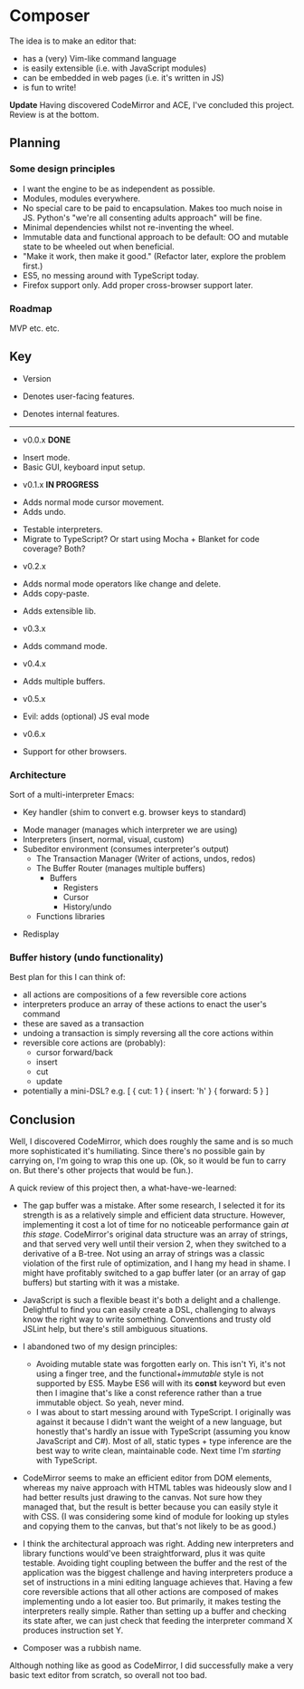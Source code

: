 # Composer

The idea is to make an editor that:

- has a (very) Vim-like command language
- is easily extensible (i.e. with JavaScript modules)
- can be embedded in web pages (i.e. it's written in JS)
- is fun to write!

**Update**
Having discovered CodeMirror and ACE, I've concluded this project. Review is at the bottom.

## Planning

### Some design principles
- I want the engine to be as independent as possible.
- Modules, modules everywhere.
- No special care to be paid to encapsulation. Makes too much noise in JS. Python's "we're all consenting adults approach" will be fine.
- Minimal dependencies whilst not re-inventing the wheel.
- Immutable data and functional approach to be default: OO and mutable state to be wheeled out when beneficial.
- "Make it work, then make it good." (Refactor later, explore the problem first.)
- ES5, no messing around with TypeScript today.
- Firefox support only. Add proper cross-browser support later.

### Roadmap
MVP etc. etc.

Key
---
* Version
+ Denotes user-facing features.
- Denotes internal features.
---

* v0.0.x **DONE**
+ Insert mode.
+ Basic GUI, keyboard input setup.

* v0.1.x **IN PROGRESS**
+ Adds normal mode cursor movement.
+ Adds undo.
- Testable interpreters.
- Migrate to TypeScript? Or start using Mocha + Blanket for code coverage? Both?

* v0.2.x
+ Adds normal mode operators like change and delete.
+ Adds copy-paste.
- Adds extensible lib.

* v0.3.x
+ Adds command mode.

* v0.4.x
+ Adds multiple buffers.

* v0.5.x
+ Evil: adds (optional) JS eval mode

* v0.6.x
+ Support for other browsers.

### Architecture

Sort of a multi-interpreter Emacs:

+ Key handler (shim to convert e.g. browser keys to standard)
- Mode manager (manages which interpreter we are using)
- Interpreters (insert, normal, visual, custom)
- Subeditor environment (consumes interpreter's output)
    - The Transaction Manager (Writer of actions, undos, redos)
    - The Buffer Router (manages multiple buffers)
        - Buffers
            - Registers
            - Cursor
            - History/undo
    - Functions libraries
+ Redisplay

### Buffer history (undo functionality)
Best plan for this I can think of:
- all actions are compositions of a few reversible core actions
- interpreters produce an array of these actions to enact the user's command
- these are saved as a transaction
- undoing a transaction is simply reversing all the core actions within
- reversible core actions are (probably):
    + cursor forward/back
    + insert
    + cut
    + update
- potentially a mini-DSL? e.g. [
    { cut: 1 }
    { insert: 'h' }
    { forward: 5 }
]

## Conclusion
Well, I discovered CodeMirror, which does roughly the same and is so much more sophisticated it's humiliating. Since there's no possible gain by carrying on, I'm going to wrap this one up. (Ok, so it would be fun to carry on. But there's other projects that would be fun.).

A quick review of this project then, a what-have-we-learned:

* The gap buffer was a mistake. After some research, I selected it for its strength is as a relatively simple and efficient data structure. However, implementing it cost a lot of time for no noticeable performance gain _at this stage_. CodeMirror's original data structure was an array of strings, and that served very well until their version 2, when they switched to a derivative of a B-tree. Not using an array of strings was a classic violation of the first rule of optimization, and I hang my head in shame. I might have profitably switched to a gap buffer later (or an array of gap buffers) but starting with it was a mistake.

* JavaScript is such a flexible beast it's both a delight and a challenge. Delightful to find you can easily create a DSL, challenging to always know the right way to write something. Conventions and trusty old JSLint help, but there's still ambiguous situations.

* I abandoned two of my design principles:
    - Avoiding mutable state was forgotten early on. This isn't Yi, it's not using a finger tree, and the functional+_immutable_ style is not supported by ES5. Maybe ES6 will with its **const** keyword but even then I imagine that's like a const reference rather than a true immutable object. So yeah, never mind.
    - I was about to start messing around with TypeScript. I originally was against it because I didn't want the weight of a new language, but honestly that's hardly an issue with TypeScript (assuming you know JavaScript and C#). Most of all, static types + type inference are the best way to write clean, maintainable code. Next time I'm _starting_ with TypeScript.

* CodeMirror seems to make an efficient editor from DOM elements, whereas my naive approach with HTML tables was hideously slow and I had better results just drawing to the canvas. Not sure how they managed that, but the result is better because you can easily style it with CSS. (I was considering some kind of module for looking up styles and copying them to the canvas, but that's not likely to be as good.)

* I think the architectural approach was right. Adding new interpreters and library functions would've been straightforward, plus it was quite testable. Avoiding tight coupling between the buffer and the rest of the application was the biggest challenge and having interpreters produce a set of instructions in a mini editing language achieves that. Having a few core reversible actions that all other actions are composed of makes implementing undo a lot easier too. But primarily, it makes testing the interpreters really simple. Rather than setting up a buffer and checking its state after, we can just check that feeding the interpreter command X produces instruction set Y.

* Composer was a rubbish name.

Although nothing like as good as CodeMirror, I did successfully make a very basic text editor from scratch, so overall not too bad.
